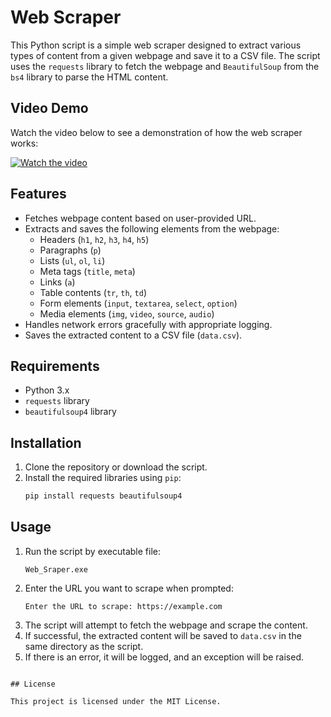 
# Web Scraper

This Python script is a simple web scraper designed to extract various types of content from a given webpage and save it to a CSV file. The script uses the `requests` library to fetch the webpage and `BeautifulSoup` from the `bs4` library to parse the HTML content.


## Video Demo

Watch the video below to see a demonstration of how the web scraper works:

[![Watch the video](https://img.youtube.com/vi/UPSiUP6fNNc/hqdefault.jpg)](https://www.youtube.com/watch?v=UPSiUP6fNNc)

## Features

- Fetches webpage content based on user-provided URL.
- Extracts and saves the following elements from the webpage:
  - Headers (`h1`, `h2`, `h3`, `h4`, `h5`)
  - Paragraphs (`p`)
  - Lists (`ul`, `ol`, `li`)
  - Meta tags (`title`, `meta`)
  - Links (`a`)
  - Table contents (`tr`, `th`, `td`)
  - Form elements (`input`, `textarea`, `select`, `option`)
  - Media elements (`img`, `video`, `source`, `audio`)
- Handles network errors gracefully with appropriate logging.
- Saves the extracted content to a CSV file (`data.csv`).

## Requirements

- Python 3.x
- `requests` library
- `beautifulsoup4` library

## Installation

1. Clone the repository or download the script.
2. Install the required libraries using `pip`:
    ```bash
    pip install requests beautifulsoup4
    ```

## Usage

1. Run the script by executable file:
    ```Exe
    Web_Sraper.exe
    ```
2. Enter the URL you want to scrape when prompted:
    ```plaintext
    Enter the URL to scrape: https://example.com
    ```
3. The script will attempt to fetch the webpage and scrape the content.
4. If successful, the extracted content will be saved to `data.csv` in the same directory as the script.
5. If there is an error, it will be logged, and an exception will be raised.

```

## License

This project is licensed under the MIT License.

